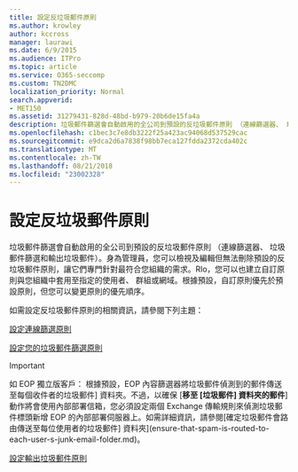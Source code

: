 ```yaml
---
title: 設定反垃圾郵件原則
ms.author: krowley
author: kccross
manager: laurawi
ms.date: 6/9/2015
ms.audience: ITPro
ms.topic: article
ms.service: O365-seccomp
ms.custom: TN2DMC
localization_priority: Normal
search.appverid:
- MET150
ms.assetid: 31279431-828d-48bd-b979-20b6de15fa4a
description: 垃圾郵件篩選會自動啟用的全公司到預設的反垃圾郵件原則 （連線篩選器、 垃圾郵件篩選和輸出垃圾郵件）。身為管理員，您可以檢視及編輯但無法刪除預設的反垃圾郵件原則，讓它們專門針對最符合您組織的需求。Rlo，您可以也建立自訂原則與您組織中套用至指定的使用者、 群組或網域。根據預設，自訂原則優先於預設原則，但您可以變更原則的優先順序。
ms.openlocfilehash: c1bec3c7e8db3222f25a423ac94068d537529cac
ms.sourcegitcommit: e9dca2d6a7838f98bb7eca127fdda2372cda402c
ms.translationtype: MT
ms.contentlocale: zh-TW
ms.lasthandoff: 08/21/2018
ms.locfileid: "23002328"
---
```

# <a name="configure-the-anti-spam-policies"></a>設定反垃圾郵件原則

垃圾郵件篩選會自動啟用的全公司到預設的反垃圾郵件原則 （連線篩選器、 垃圾郵件篩選和輸出垃圾郵件）。身為管理員，您可以檢視及編輯但無法刪除預設的反垃圾郵件原則，讓它們專門針對最符合您組織的需求。Rlo，您可以也建立自訂原則與您組織中套用至指定的使用者、 群組或網域。根據預設，自訂原則優先於預設原則，但您可以變更原則的優先順序。 
  
如需設定反垃圾郵件原則的相關資訊，請參閱下列主題：
  
[設定連線篩選原則](configure-the-connection-filter-policy.md)
  
[設定您的垃圾郵件篩選原則](configure-your-spam-filter-policies.md)
  
> [!IMPORTANT]
> 如 EOP 獨立版客戶： 根據預設，EOP 內容篩選器將垃圾郵件偵測到的郵件傳送至每個收件者的垃圾郵件] 資料夾。不過，以確保 [**移至 [垃圾郵件] 資料夾的郵件**] 動作將會使用內部部署信箱，您必須設定兩個 Exchange 傳輸規則來偵測垃圾郵件標頭新增 EOP 的內部部署伺服器上。如需詳細資訊，請參閱[確定垃圾郵件會路由傳送至每位使用者的垃圾郵件] 資料夾](ensure-that-spam-is-routed-to-each-user-s-junk-email-folder.md)。 
  
[設定輸出垃圾郵件原則](configure-the-outbound-spam-policy.md)
  

